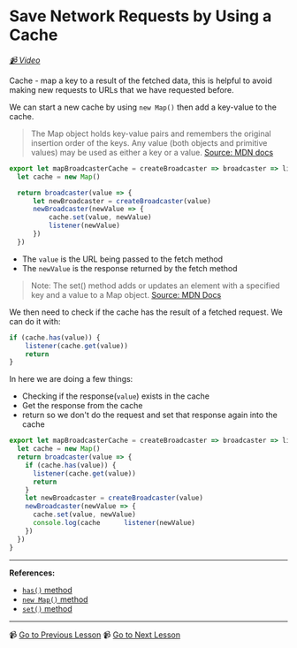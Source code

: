 # Save Network Requests by Using a Cache

*[📹 Video](https://egghead.io/lessons/egghead-save-network-requests-by-using-a-cache)*

Cache - map a key to a result of the fetched data, this is helpful to avoid making new requests to URLs that we have requested before.

We can start a new cache by using `new Map()` then add a key-value to the cache.

>The Map object holds key-value pairs and remembers the original insertion order of the keys. Any value (both objects and primitive values) may be used as either a key or a value.
> [Source: MDN docs](https://developer.mozilla.org/en-US/docs/Web/JavaScript/Reference/Global_Objects/Map)

```javascript
export let mapBroadcasterCache = createBroadcaster => broadcaster => listener => {
  let cache = new Map()

  return broadcaster(value => {
      let newBroadcaster = createBroadcaster(value)
      newBroadcaster(newValue => {
          cache.set(value, newValue)
          listener(newValue)
      })
  })
```

- The `value` is the URL being passed to the fetch method
- The `newValue` is the response returned by the fetch method

> Note: The set() method adds or updates an element with a specified key and a value to a Map object.
> [Source: MDN Docs](https://developer.mozilla.org/en-US/docs/Web/JavaScript/Reference/Global_Objects/Map/set)


We then need to check if the cache has the result of a fetched request. We can do it with:

```javascript
if (cache.has(value)) {
    listener(cache.get(value))
    return
}
```

In here we are doing a few things:

- Checking if the response(`value`) exists in the cache
- Get the response from the cache
- return so we don't do the request and set that response again into the cache


```javascript
export let mapBroadcasterCache = createBroadcaster => broadcaster => listener => {
  let cache = new Map()
  return broadcaster(value => {
    if (cache.has(value)) {
      listener(cache.get(value))
      return
    }
    let newBroadcaster = createBroadcaster(value)
    newBroadcaster(newValue => {
      cache.set(value, newValue)
      console.log(cache      listener(newValue)
    })
  })
}
```



---
**References:**

- [`has()` method](https://developer.mozilla.org/en-US/docs/Web/JavaScript/Reference/Global_Objects/Set/has)
- [`new Map()` method](https://developer.mozilla.org/en-US/docs/Web/JavaScript/Reference/Global_Objects/Map)
- [`set()` method]()

---

📹 [Go to Previous Lesson](https://egghead.io/lessons/egghead-remember-to-check-for-done)
📹 [Go to Next Lesson](https://egghead.io/lessons/egghead-fix-race-conditions-due-to-caching-and-canceling)